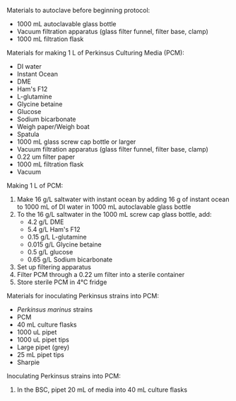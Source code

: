 Materials to autoclave before beginning protocol:
- 1000 mL autoclavable glass bottle 
- Vacuum filtration apparatus (glass filter funnel, filter base, clamp)
- 1000 mL filtration flask 

Materials for making 1 L of Perkinsus Culturing Media (PCM):
- DI water
- Instant Ocean 
- DME
- Ham's F12
- L-glutamine
- Glycine betaine
- Glucose
- Sodium bicarbonate
- Weigh paper/Weigh boat
- Spatula
- 1000 mL glass screw cap bottle or larger
- Vacuum filtration apparatus (glass filter funnel, filter base, clamp)
- 0.22 um filter paper
- 1000 mL filtration flask
- Vacuum

Making 1 L of PCM:
1. Make 16 g/L saltwater with instant ocean by adding 16 g of instant ocean to 1000 mL of DI water in 1000 mL autoclavable glass bottle 
2. To the 16 g/L saltwater in the 1000 mL screw cap glass bottle, add:
	- 4.2 g/L DME
	- 5.4 g/L Ham's F12
	- 0.15 g/L L-glutamine
	- 0.015 g/L Glycine betaine 
	- 0.5 g/L glucose
	- 0.65 g/L Sodium bicarbonate
3. Set up filtering apparatus 
4. Filter PCM through a 0.22 um filter into a sterile container
5. Store sterile PCM in 4°C fridge

Materials for inoculating Perkinsus strains into PCM:
- *Perkinsus marinus* strains
- PCM
- 40 mL culture flasks 
- 1000 uL pipet
- 1000 uL pipet tips 
- Large pipet (grey)
- 25 mL pipet tips
- Sharpie

Inoculating Perkinsus strains into PCM:

1. In the BSC, pipet 20 mL of media into 40 mL culture flasks 


